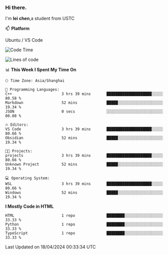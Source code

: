 ### Hi there.
I'm **lei chen**,a student from USTC

📫 **Platform**

Ubuntu / VS Code

<!--START_SECTION:waka-->
![Code Time](http://img.shields.io/badge/Code%20Time-179%20hrs%2057%20mins-blue)

![Lines of code](https://img.shields.io/badge/From%20Hello%20World%20I%27ve%20Written-12.0%20thousand%20lines%20of%20code-blue)

📊 **This Week I Spent My Time On** 

```text
🕑︎ Time Zone: Asia/Shanghai

💬 Programming Languages: 
C++                      3 hrs 39 mins       ████████████████████░░░░░   80.58 % 
Markdown                 52 mins             █████░░░░░░░░░░░░░░░░░░░░   19.34 % 
JSON                     0 secs              ░░░░░░░░░░░░░░░░░░░░░░░░░   00.08 % 

🔥 Editors: 
VS Code                  3 hrs 39 mins       ████████████████████░░░░░   80.66 % 
Obsidian                 52 mins             █████░░░░░░░░░░░░░░░░░░░░   19.34 % 

🐱‍💻 Projects: 
projects                 3 hrs 39 mins       ████████████████████░░░░░   80.66 % 
Unknown Project          52 mins             █████░░░░░░░░░░░░░░░░░░░░   19.34 % 

💻 Operating System: 
WSL                      3 hrs 39 mins       ████████████████████░░░░░   80.66 % 
Windows                  52 mins             █████░░░░░░░░░░░░░░░░░░░░   19.34 % 
```

**I Mostly Code in HTML** 

```text
HTML                     1 repo              ████████░░░░░░░░░░░░░░░░░   33.33 % 
Python                   1 repo              ████████░░░░░░░░░░░░░░░░░   33.33 % 
TypeScript               1 repo              ████████░░░░░░░░░░░░░░░░░   33.33 % 
```




 Last Updated on 18/04/2024 00:33:34 UTC
<!--END_SECTION:waka-->
